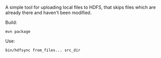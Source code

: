 A simple tool for uploading local files to HDFS, that skips files which are already there and haven't been modified.

Build:
````
mvn package
````

Use:
````
bin/hdfsync from_files... src_dir
````